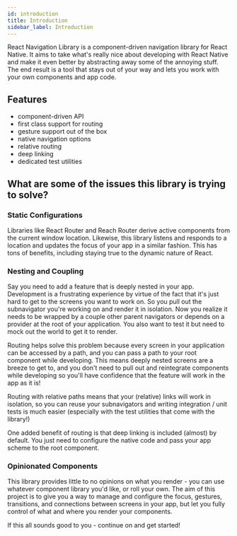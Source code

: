 ```yaml
---
id: introduction
title: Introduction
sidebar_label: Introduction
---
```


React Navigation Library is a component-driven navigation library for React Native. It aims to take what's really nice about developing with React Native and make it even better by abstracting away some of the annoying stuff. The end result is a tool that stays out of your way and lets you work with your own components and app code.

## Features

- component-driven API
- first class support for routing
- gesture support out of the box
- native navigation options
- relative routing
- deep linking
- dedicated test utilities

## What are some of the issues this library is trying to solve?

### Static Configurations

Libraries like React Router and Reach Router derive active components from the current window location. Likewise, this library listens and responds to a location and updates the focus of your app in a similar fashion. This has tons of benefits, including staying true to the dynamic nature of React.

### Nesting and Coupling

Say you need to add a feature that is deeply nested in your app. Development is a frustrating experience by virtue of the fact that it's just hard to get to the screens you want to work on. So you pull out the subnavigator you're working on and render it in isolation. Now you realize it needs to be wrapped by a couple other parent navigators or depends on a provider at the root of your application. You also want to test it but need to mock out the world to get it to render.

Routing helps solve this problem because every screen in your application can be accessed by a path, and you can pass a path to your root component while developing. This means deeply nested screens are a breeze to get to, and you don't need to pull out and reintegrate components while developing so you'll have confidence that the feature will work in the app as it is!

Routing with relative paths means that your (relative) links will work in isolation, so you can reuse your subnavigators and writing integration / unit tests is much easier (especially with the test utilities that come with the library!)

One added benefit of routing is that deep linking is included (almost) by default. You just need to configure the native code and pass your app scheme to the root component.

### Opinionated Components

This library provides little to no opinions on what you render - you can use whatever component library you'd like, or roll your own. The aim of this project is to give you a way to manage and configure the focus, gestures, transitions, and connections between screens in your app, but let you fully control of what and where you render your components.

If this all sounds good to you - continue on and get started!
